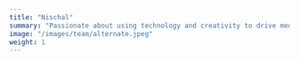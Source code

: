 ```yaml
---
title: "Nischal"
summary: "Passionate about using technology and creativity to drive medical innovation"
image: "/images/team/alternate.jpeg"
weight: 1
---
```

